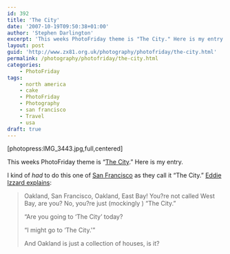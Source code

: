 ```yaml
---
id: 392
title: 'The City'
date: '2007-10-19T09:50:38+01:00'
author: 'Stephen Darlington'
excerpt: 'This weeks PhotoFriday theme is "The City." Here is my entry.'
layout: post
guid: 'http://www.zx81.org.uk/photography/photofriday/the-city.html'
permalink: /photography/photofriday/the-city.html
categories:
    - PhotoFriday
tags:
    - north america
    - cake
    - PhotoFriday
    - Photography
    - san francisco
    - Travel
    - usa
draft: true
---
```


\[photopress:IMG\_3443.jpg,full,centered\]

This weeks PhotoFriday theme is “[The City](http://www.photofriday.com/archives/challenge/000712.php "PhotoFriday: The City").” Here is my entry.

I kind of *had* to do this one of [San Francisco](/travel/san-francisco.html "San Francisco pictures") as they call it “The City.” [Eddie Izzard explains](http://www.auntiemomo.com/cakeordeath/d2ktranscription.html#thegreatescape "The City"):

> Oakland, San Francisco, Oakland, East Bay! You?re not called West Bay, are you? No, you?re just (mockingly ) “The City.”
> 
> “Are you going to ‘The City’ today?
> 
> “I might go to ‘The City.'”
> 
> And Oakland is just a collection of houses, is it?